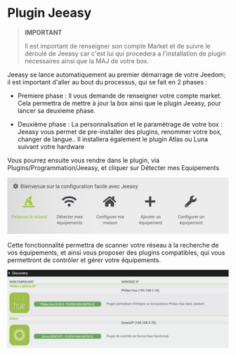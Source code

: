 # Plugin Jeeasy

>**IMPORTANT**
>
> Il est important de renseigner son compte Market et de suivre le déroulé de Jeeasy car c'est lui qui procedera a l'installation de plugin nécessaires ainsi que la MAJ de votre box.



Jeeasy se lance automatiquement au premier démarrage de votre Jeedom; il est important d'aller au bout du processus, qui se fait en 2 phases :

- Premiere phase : Il vous demande de renseigner votre compte market. Cela permettra de mettre à jour la box ainsi que le plugin Jeeasy, pour lancer sa deuxieme phase.

- Deuxième phase : La personnalisation et le paramètrage de votre box : Jeeasy vous permet de pre-installer des plugins, renommer votre box, changer de langue.. Il installera également le plugin Atlas ou Luna suivant votre hardware



Vous pourrez ensuite vous rendre dans le plugin, via Plugins/Programmation/Jeeasy, et cliquer sur Détecter mes Equipements

![menu Jeeasy](../images/menuJeeasy.png)


Cette fonctionnalité permettra de scanner votre réseau à la recherche de vos équipements, et ainsi vous proposer des plugins compatibles, qui vous permettront de contrôler et gérer votre équipements.

![Decouverte Network](../images/networkdiscover.png)





